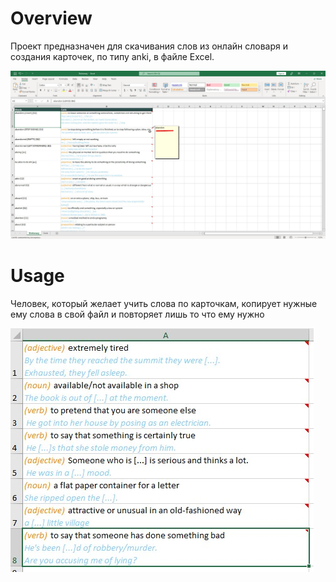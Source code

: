 # Overview

Проект предназначен для скачивания слов из онлайн словаря и создания карточек, по типу anki, в файле Excel.

![Иллюстрация к проекту](https://github.com/StekPerepolnen/EnglishScratcher/blob/master/images/example.jpg)

# Usage

Человек, который желает учить слова по карточкам, копирует нужные ему слова в свой файл и повторяет лишь то что ему нужно

![Иллюстрация к проекту](https://github.com/StekPerepolnen/EnglishScratcher/blob/master/images/example_2.jpg)
